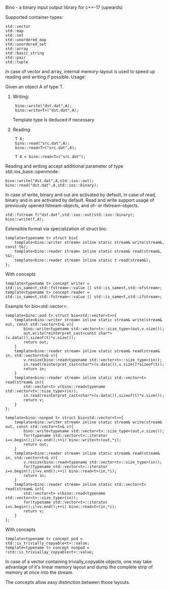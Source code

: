 Bino - a binary input output library for c++-17 (upwards)

Supported container-types:

    std::vector
    std::map
    std::set
    std::unordered_map
    std::unordered_set
    std::array
    std::basic_string
    std::pair
    std::tuple

In case of vector and array, internal memory-layout is used to speed up reading and writing if possible.
Usage:

Given an object A of type T.
1. Writing:

        bino::write("dst.dat",A);
        bino::write<T>("dst.dat",A);

    Template type is deduced if necessary

2. Reading:

        T A;
        bino::read("src.dat",A);
        bino::read<T>("src.dat",A);

        T A = bino::read<T>("src.dat");

Reading and writing accept additional parameter of type std::ios_base::openmode:

    bino::write("dst.dat",A,std::ios::out);
    bino::read("dst.dat",A,std::ios::binary);

In case of write, binary and out are activated by default, in case of read, binary and in are activated by default.
Read and write support usage of previously opened fstream-objects, and of- or ifstream-objects.

    std::fstream f("dst.dat",std::ios::out|std::ios::binary);
    bino::write(f,A);

Extensible format via specialization of struct bio:

    template<typename t> struct bio{
        template<bino::writer stream> inline static stream& write(stream&, const t&);
        template<bino::reader stream> inline static stream& read(stream&, t&);
        template<bino::reader stream> inline static t read(stream&);
    };

With concepts

    template<typename t> concept writer = std::is_same<t,std::fstream>::value || std::is_same<t,std::ofstream>;
    template<typename t> concept reader = std::is_same<t,std::fstream>::value || std::is_same<t,std::ifstream>;

Example for bio<std::vector<t>>:

    template<bino::pod t> struct bio<std::vector<t>>{
        template<bino::writer stream> inline static stream& write(stream& out, const std::vector<t>& v){
            bino::write<typename std::vector<t>::size_type>(out,v.size());
            out.write(reinterpret_cast<const char*>(v.data()),sizeof(t)*v.size());
            return out;
        }
        template<bino::reader stream> inline static stream& read(stream& in, std::vector<t>& v){
            v.resize(bino::read<typename std::vector<t>::size_type>(in));
            in.read(reinterpret_cast<char*>(v.data()),v.size()*sizeof(t));
            return in;
        }
        template<bino::reader stream> inline static std::vector<t> read(stream& in){
            std::vector<t> v(bino::read<typename std::vector<t>::size_type>(in));
            in.read(reinterpret_cast<char*>(v.data()),sizeof(t)*v.size());
            return v;
        }
    };

    template<bino::nonpod t> struct bio<std::vector<t>>{
        template<bino::writer stream> inline static stream& write(stream& out, const std::vector<t>& v){
            bino::write<typename std::vector<t>::size_type>(out,v.size());
            for(typename std::vector<t>::iterator i=v.begin();i!=v.end();++i) bino::write<t>(out,*i);
            return out;
        }
        template<bino::reader stream> inline static stream& read(stream& in, std::vector<t>& v){
            v.resize(bino::read<typename std::vector<t>::size_type>(in));
            for(typename std::vector<t>::iterator i=v.begin();i!=v.end();++i) bino::read<t>(in,*i);
            return in;
        }
        template<bino::reader stream> inline static std::vector<t> read(stream& in){
            std::vector<t> v(bino::read<typename std::vector<t>::size_type>(in));
            for(typename std::vector<t>::iterator i=v.begin();i!=v.end();++i) bino::read<t>(in,*i);
            return v;
        }
    };

With concepts

    template<typename t> concept pod = std::is_trivially_copyable<t>::value;
    template<typename t> concept nonpod = !std::is_triviallay_copyable<t>::value;

In case of a vector containing trivially_copyable objects, one may take advantage of it's linear memory layout and dump the complete strip of memory at once into the stream.

The concepts allow easy distinction between those layouts.
